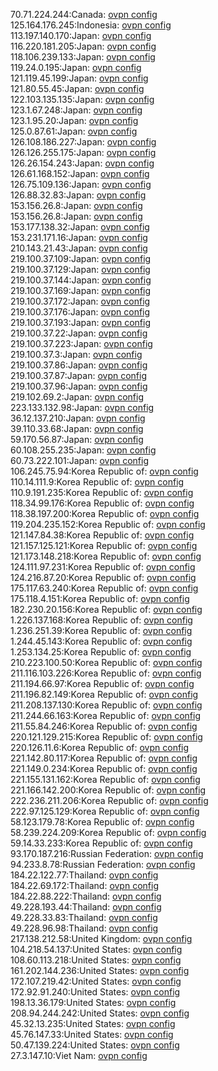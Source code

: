 70.71.224.244:Canada: [ovpn config](vpn/70_71_224_244.ovpn)  
125.164.176.245:Indonesia: [ovpn config](vpn/125_164_176_245.ovpn)  
113.197.140.170:Japan: [ovpn config](vpn/113_197_140_170.ovpn)  
116.220.181.205:Japan: [ovpn config](vpn/116_220_181_205.ovpn)  
118.106.239.133:Japan: [ovpn config](vpn/118_106_239_133.ovpn)  
119.24.0.195:Japan: [ovpn config](vpn/119_24_0_195.ovpn)  
121.119.45.199:Japan: [ovpn config](vpn/121_119_45_199.ovpn)  
121.80.55.45:Japan: [ovpn config](vpn/121_80_55_45.ovpn)  
122.103.135.135:Japan: [ovpn config](vpn/122_103_135_135.ovpn)  
123.1.67.248:Japan: [ovpn config](vpn/123_1_67_248.ovpn)  
123.1.95.20:Japan: [ovpn config](vpn/123_1_95_20.ovpn)  
125.0.87.61:Japan: [ovpn config](vpn/125_0_87_61.ovpn)  
126.108.186.227:Japan: [ovpn config](vpn/126_108_186_227.ovpn)  
126.126.255.175:Japan: [ovpn config](vpn/126_126_255_175.ovpn)  
126.26.154.243:Japan: [ovpn config](vpn/126_26_154_243.ovpn)  
126.61.168.152:Japan: [ovpn config](vpn/126_61_168_152.ovpn)  
126.75.109.136:Japan: [ovpn config](vpn/126_75_109_136.ovpn)  
126.88.32.83:Japan: [ovpn config](vpn/126_88_32_83.ovpn)  
153.156.26.8:Japan: [ovpn config](vpn/153_156_26_8.ovpn)  
153.156.26.8:Japan: [ovpn config](vpn/153_156_26_8.ovpn)  
153.177.138.32:Japan: [ovpn config](vpn/153_177_138_32.ovpn)  
153.231.171.16:Japan: [ovpn config](vpn/153_231_171_16.ovpn)  
210.143.21.43:Japan: [ovpn config](vpn/210_143_21_43.ovpn)  
219.100.37.109:Japan: [ovpn config](vpn/219_100_37_109.ovpn)  
219.100.37.129:Japan: [ovpn config](vpn/219_100_37_129.ovpn)  
219.100.37.144:Japan: [ovpn config](vpn/219_100_37_144.ovpn)  
219.100.37.169:Japan: [ovpn config](vpn/219_100_37_169.ovpn)  
219.100.37.172:Japan: [ovpn config](vpn/219_100_37_172.ovpn)  
219.100.37.176:Japan: [ovpn config](vpn/219_100_37_176.ovpn)  
219.100.37.193:Japan: [ovpn config](vpn/219_100_37_193.ovpn)  
219.100.37.22:Japan: [ovpn config](vpn/219_100_37_22.ovpn)  
219.100.37.223:Japan: [ovpn config](vpn/219_100_37_223.ovpn)  
219.100.37.3:Japan: [ovpn config](vpn/219_100_37_3.ovpn)  
219.100.37.86:Japan: [ovpn config](vpn/219_100_37_86.ovpn)  
219.100.37.87:Japan: [ovpn config](vpn/219_100_37_87.ovpn)  
219.100.37.96:Japan: [ovpn config](vpn/219_100_37_96.ovpn)  
219.102.69.2:Japan: [ovpn config](vpn/219_102_69_2.ovpn)  
223.133.132.98:Japan: [ovpn config](vpn/223_133_132_98.ovpn)  
36.12.137.210:Japan: [ovpn config](vpn/36_12_137_210.ovpn)  
39.110.33.68:Japan: [ovpn config](vpn/39_110_33_68.ovpn)  
59.170.56.87:Japan: [ovpn config](vpn/59_170_56_87.ovpn)  
60.108.255.235:Japan: [ovpn config](vpn/60_108_255_235.ovpn)  
60.73.222.101:Japan: [ovpn config](vpn/60_73_222_101.ovpn)  
106.245.75.94:Korea Republic of: [ovpn config](vpn/106_245_75_94.ovpn)  
110.14.111.9:Korea Republic of: [ovpn config](vpn/110_14_111_9.ovpn)  
110.9.191.235:Korea Republic of: [ovpn config](vpn/110_9_191_235.ovpn)  
118.34.99.176:Korea Republic of: [ovpn config](vpn/118_34_99_176.ovpn)  
118.38.197.200:Korea Republic of: [ovpn config](vpn/118_38_197_200.ovpn)  
119.204.235.152:Korea Republic of: [ovpn config](vpn/119_204_235_152.ovpn)  
121.147.84.38:Korea Republic of: [ovpn config](vpn/121_147_84_38.ovpn)  
121.157.125.121:Korea Republic of: [ovpn config](vpn/121_157_125_121.ovpn)  
121.173.148.218:Korea Republic of: [ovpn config](vpn/121_173_148_218.ovpn)  
124.111.97.231:Korea Republic of: [ovpn config](vpn/124_111_97_231.ovpn)  
124.216.87.20:Korea Republic of: [ovpn config](vpn/124_216_87_20.ovpn)  
175.117.63.240:Korea Republic of: [ovpn config](vpn/175_117_63_240.ovpn)  
175.118.4.151:Korea Republic of: [ovpn config](vpn/175_118_4_151.ovpn)  
182.230.20.156:Korea Republic of: [ovpn config](vpn/182_230_20_156.ovpn)  
1.226.137.168:Korea Republic of: [ovpn config](vpn/1_226_137_168.ovpn)  
1.236.251.39:Korea Republic of: [ovpn config](vpn/1_236_251_39.ovpn)  
1.244.45.143:Korea Republic of: [ovpn config](vpn/1_244_45_143.ovpn)  
1.253.134.25:Korea Republic of: [ovpn config](vpn/1_253_134_25.ovpn)  
210.223.100.50:Korea Republic of: [ovpn config](vpn/210_223_100_50.ovpn)  
211.116.103.226:Korea Republic of: [ovpn config](vpn/211_116_103_226.ovpn)  
211.194.66.97:Korea Republic of: [ovpn config](vpn/211_194_66_97.ovpn)  
211.196.82.149:Korea Republic of: [ovpn config](vpn/211_196_82_149.ovpn)  
211.208.137.130:Korea Republic of: [ovpn config](vpn/211_208_137_130.ovpn)  
211.244.66.163:Korea Republic of: [ovpn config](vpn/211_244_66_163.ovpn)  
211.55.84.246:Korea Republic of: [ovpn config](vpn/211_55_84_246.ovpn)  
220.121.129.215:Korea Republic of: [ovpn config](vpn/220_121_129_215.ovpn)  
220.126.11.6:Korea Republic of: [ovpn config](vpn/220_126_11_6.ovpn)  
221.142.80.117:Korea Republic of: [ovpn config](vpn/221_142_80_117.ovpn)  
221.149.0.234:Korea Republic of: [ovpn config](vpn/221_149_0_234.ovpn)  
221.155.131.162:Korea Republic of: [ovpn config](vpn/221_155_131_162.ovpn)  
221.166.142.200:Korea Republic of: [ovpn config](vpn/221_166_142_200.ovpn)  
222.236.211.206:Korea Republic of: [ovpn config](vpn/222_236_211_206.ovpn)  
222.97.125.129:Korea Republic of: [ovpn config](vpn/222_97_125_129.ovpn)  
58.123.179.78:Korea Republic of: [ovpn config](vpn/58_123_179_78.ovpn)  
58.239.224.209:Korea Republic of: [ovpn config](vpn/58_239_224_209.ovpn)  
59.14.33.233:Korea Republic of: [ovpn config](vpn/59_14_33_233.ovpn)  
93.170.187.216:Russian Federation: [ovpn config](vpn/93_170_187_216.ovpn)  
94.233.8.78:Russian Federation: [ovpn config](vpn/94_233_8_78.ovpn)  
184.22.122.77:Thailand: [ovpn config](vpn/184_22_122_77.ovpn)  
184.22.69.172:Thailand: [ovpn config](vpn/184_22_69_172.ovpn)  
184.22.88.222:Thailand: [ovpn config](vpn/184_22_88_222.ovpn)  
49.228.193.44:Thailand: [ovpn config](vpn/49_228_193_44.ovpn)  
49.228.33.83:Thailand: [ovpn config](vpn/49_228_33_83.ovpn)  
49.228.96.98:Thailand: [ovpn config](vpn/49_228_96_98.ovpn)  
217.138.212.58:United Kingdom: [ovpn config](vpn/217_138_212_58.ovpn)  
104.218.54.137:United States: [ovpn config](vpn/104_218_54_137.ovpn)  
108.60.113.218:United States: [ovpn config](vpn/108_60_113_218.ovpn)  
161.202.144.236:United States: [ovpn config](vpn/161_202_144_236.ovpn)  
172.107.219.42:United States: [ovpn config](vpn/172_107_219_42.ovpn)  
172.92.91.240:United States: [ovpn config](vpn/172_92_91_240.ovpn)  
198.13.36.179:United States: [ovpn config](vpn/198_13_36_179.ovpn)  
208.94.244.242:United States: [ovpn config](vpn/208_94_244_242.ovpn)  
45.32.13.235:United States: [ovpn config](vpn/45_32_13_235.ovpn)  
45.76.147.33:United States: [ovpn config](vpn/45_76_147_33.ovpn)  
50.47.139.224:United States: [ovpn config](vpn/50_47_139_224.ovpn)  
27.3.147.10:Viet Nam: [ovpn config](vpn/27_3_147_10.ovpn)  
